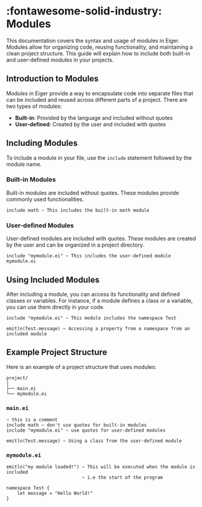 # __:fontawesome-solid-industry: Modules__

This documentation covers the syntax and usage of modules in Eiger. Modules allow for organizing code, reusing functionality, and maintaining a clean project structure. This guide will explain how to include both built-in and user-defined modules in your projects.

## Introduction to Modules

Modules in Eiger provide a way to encapsulate code into separate files that can be included and reused across different parts of a project. There are two types of modules:

- __Built-in__: Provided by the language and included without quotes
- __User-defined__: Created by the user and included with quotes

## Including Modules
To include a module in your file, use the `include` statement followed by the module name.

### Built-in Modules
Built-in modules are included without quotes. These modules provide commonly used functionalities.
```eiger
include math ~ This includes the built-in math module
```

### User-defined Modules
User-defined modules are included with quotes. These modules are created by the user and can be organized in a project directory.
```eiger
include "mymodule.ei" ~ This includes the user-defined module mymodule.ei
```

## Using Included Modules
After including a module, you can access its functionality and defined classes or variables. For instance, if a module defines a class or a variable, you can use them directly in your code.

```eiger
include "mymodule.ei" ~ This module includes the namespace Test

emitln(Test.message) ~ Accessing a property from a namespace from an included module
```

## Example Project Structure
Here is an example of a project structure that uses modules:
```none
project/
│
├── main.ei
└── mymodule.ei
```

### `main.ei`
```eiger
~ this is a comment
include math ~ don't use quotes for built-in modules 
include "mymodule.ei" ~ use quotes for user-defined modules

emitln(Test.message) ~ Using a class from the user-defined module
```

### `mymodule.ei`
```eiger
emitln("my module loaded!") ~ This will be executed when the module is included
                            ~ i.e the start of the program

namespace Test {
    let message = "Hello World!"
}
```